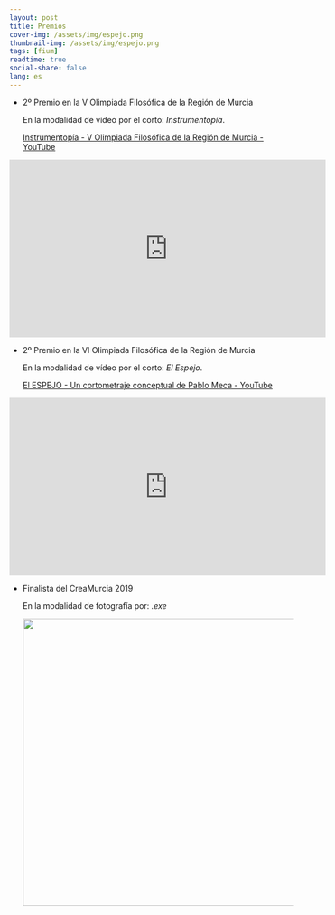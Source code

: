 ```yaml
---
layout: post
title: Premios
cover-img: /assets/img/espejo.png
thumbnail-img: /assets/img/espejo.png
tags: [fium]
readtime: true
social-share: false
lang: es
---
```


- 2º Premio en la V Olimpiada Filosófica de la Región de Murcia
  
  En la modalidad de vídeo por el corto: *Instrumentopía*.
  
  [Instrumentopía - V Olimpiada Filosófica de la Región de Murcia - YouTube](https://youtu.be/v0a3CUMnn84)

<iframe width="560" height="315" src="https://www.youtube.com/embed/v0a3CUMnn84" title="YouTube video player" frameborder="0" allow="accelerometer; autoplay; clipboard-write; encrypted-media; gyroscope; picture-in-picture" allowfullscreen></iframe>

- 2º Premio en la VI Olimpiada Filosófica de la Región de Murcia
  
  En la modalidad de vídeo por el corto: *El Espejo*.
  
  [El ESPEJO - Un cortometraje conceptual de Pablo Meca - YouTube](https://youtu.be/ecCDwHov7aQ)

<iframe width="560" height="315" src="https://www.youtube.com/embed/ecCDwHov7aQ" title="YouTube video player" frameborder="0" allow="accelerometer; autoplay; clipboard-write; encrypted-media; gyroscope; picture-in-picture" allowfullscreen></iframe>

- Finalista del CreaMurcia 2019
  
  En la modalidad de fotografía por: *.exe*
  
  <img title="" src="../assets/img/creamurcia2019.jpg" alt="" width="509" data-align="left">